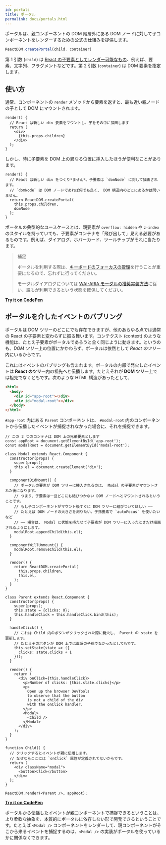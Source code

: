 ```yaml
---
id: portals
title: ポータル
permalink: docs/portals.html
---
```


ポータルは、親コンポーネントの DOM 階層外にある DOM ノードに対して子コンポーネントをレンダーするための公式の仕組みを提供します。

```js
ReactDOM.createPortal(child, container)
```

第 1 引数 (`child`) は [React の子要素としてレンダー可能なもの](/docs/react-component.html#render)、例えば、要素、文字列、フラグメントなどです。第 2 引数 (`container`) は DOM 要素を指定します。

## 使い方

通常、コンポーネントの `render` メソッドから要素を返すと、最も近い親ノードの子として DOM にマウントされます。

```js{4,6}
render() {
  // React は新しい div 要素をマウントし、子をその中に描画します
  return (
    <div>
      {this.props.children}
    </div>
  );
}
```

しかし、時に子要素を DOM 上の異なる位置に挿入したほうが便利なことがあります。

```js{6}
render() {
  // React は新しい div をつくり*ません*。子要素は `domNode` に対して描画されます。
  // `domNode` は DOM ノードであれば何でも良く、 DOM 構造内のどこにあるかは問いません。
  return ReactDOM.createPortal(
    this.props.children,
    domNode
  );
}
```

ポータルの典型的なユースケースとは、親要素が `overflow: hidden` や `z-index` のスタイルを持っていても、子要素がコンテナを「飛び出して」見える必要があるものです。例えば、ダイアログ、ホバーカード、ツールチップがそれに当たります。

> 補足
>
> ポータルを利用する際は、[キーボードのフォーカスの管理](/docs/accessibility.html#programmatically-managing-focus)を行うことが重要になるので、忘れずに行ってください。
>
> モーダルダイアログについては [WAI-ARIA モーダルの推奨実装方法](https://www.w3.org/TR/wai-aria-practices-1.1/#dialog_modal)に従い、誰もが利用できるという状態を確保してください。

[**Try it on CodePen**](https://codepen.io/gaearon/pen/yzMaBd)

## ポータルを介したイベントのバブリング

ポータルは DOM ツリーのどこにでも存在できますが、他のあらゆる点では通常の React の子要素と変わらずに振る舞います。コンテクスト (context) のような機能は、たとえ子要素がポータルであろうと全く同じように動きます。というのも、*DOM ツリー*上の位置にかかわらず、ポータルは依然として *React のツリー*内にいるからです。

これにはイベントのバブリングも含まれます。ポータルの内部で発火したイベントは **React のツリー**内の祖先へと伝播します。たとえそれが **DOM ツリー**上では祖先でなくともです。次のような HTML 構造があったとして、

```html
<html>
  <body>
    <div id="app-root"></div>
    <div id="modal-root"></div>
  </body>
</html>
```

`#app-root` 内にある `Parent` コンポーネントは、 `#modal-root` 内のコンポーネントから伝播したイベントが捕捉されなかった場合に、それを捕捉できます。

```js{28-31,42-49,53,61-63,70-71,74}
// この 2 つのコンテナは DOM 上の兄弟要素とします
const appRoot = document.getElementById('app-root');
const modalRoot = document.getElementById('modal-root');

class Modal extends React.Component {
  constructor(props) {
    super(props);
    this.el = document.createElement('div');
  }

  componentDidMount() {
    // ポータルの要素が DOM ツリーに挿入されるのは、 Modal の子要素がマウントされた後になります。
    // つまり、子要素は一旦どこにも結びつかない DOM ノードへとマウントされるということです。
    // もし子コンポーネントがマウント後すぐに DOM ツリーに結びついてほしい ――
    // たとえば DOM ノードの大きさを測りたい、子孫要素で `autoFocus` を使いたいなど
    // ―― 場合は、 Modal に状態を持たせて子要素が DOM ツリーに入ったときだけ描画されるようにします。
    modalRoot.appendChild(this.el);
  }

  componentWillUnmount() {
    modalRoot.removeChild(this.el);
  }

  render() {
    return ReactDOM.createPortal(
      this.props.children,
      this.el,
    );
  }
}

class Parent extends React.Component {
  constructor(props) {
    super(props);
    this.state = {clicks: 0};
    this.handleClick = this.handleClick.bind(this);
  }

  handleClick() {
    // これは Child 内のボタンがクリックされた際に発火し、 Parent の state を更新します。
    // たとえそのボタンが DOM 上では直系の子孫でなかったとしてもです。
    this.setState(state => ({
      clicks: state.clicks + 1
    }));
  }

  render() {
    return (
      <div onClick={this.handleClick}>
        <p>Number of clicks: {this.state.clicks}</p>
        <p>
          Open up the browser DevTools
          to observe that the button
          is not a child of the div
          with the onClick handler.
        </p>
        <Modal>
          <Child />
        </Modal>
      </div>
    );
  }
}

function Child() {
  // クリックするとイベントが親に伝播します。
  // なぜならここには `onClick` 属性が定義されてないからです。
  return (
    <div className="modal">
      <button>Click</button>
    </div>
  );
}

ReactDOM.render(<Parent />, appRoot);
```

[**Try it on CodePen**](https://codepen.io/gaearon/pen/jGBWpE)

ポータルから伝播したイベントが親コンポーネントで捕捉できるということは、より柔軟な抽象を、本質的にポータルに依存しない形で開発できるということです。たとえば `<Modal />` コンポーネントをレンダーして、親コンポーネントがそこから来るイベントを捕捉するのは、`<Modal />` の実装がポータルを使っているかに関係なくできます。
